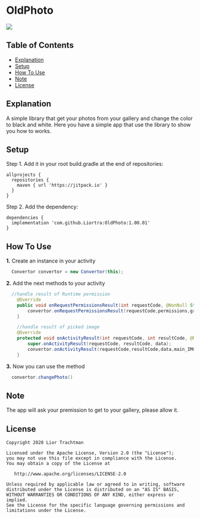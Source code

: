 # OldPhoto
[![](https://jitpack.io/v/Liortra/OldPhoto.svg)](https://jitpack.io/#Liortra/OldPhoto)

## Table of Contents
* [Explanation](https://github.com/Liortra/OldPhoto/blob/master/README.md#explanation)
* [Setup](https://github.com/Liortra/OldPhoto/blob/master/README.md#setup)
* [How To Use](https://github.com/Liortra/OldPhoto/blob/master/README.md#how-to-use)
* [Note](https://github.com/Liortra/OldPhoto/blob/master/README.md#note)
* [License](https://github.com/Liortra/OldPhoto/blob/master/README.md#license)

## Explanation
A simple library that get your photos from your gallery and change the color to black and white.
Here you have a simple app that use the library to show you how to works.

## Setup
Step 1. Add it in your root build.gradle at the end of repositories:
```
allprojects {
  repositories {
    maven { url 'https://jitpack.io' }
  }
}
```

Step 2. Add the dependency:

```
dependencies {
  implementation 'com.github.Liortra:OldPhoto:1.00.01'
}
```

##  How To Use
**1.** Create an instance in your activity
```Java
  Convertor convertor = new Convertor(this);
  ```
**2.** Add the next methods to your activity
```Java
  //handle result of Runtime permission
    @Override
    public void onRequestPermissionsResult(int requestCode, @NonNull String[] permissions, @NonNull int[] grantResults) {
        convertor.onRequestPermissionsResult(requestCode,permissions,grantResults);
    }

    //handle result of picked image
    @Override
    protected void onActivityResult(int requestCode, int resultCode, @Nullable Intent data) {
        super.onActivityResult(requestCode, resultCode, data);
        convertor.onActivityResult(requestCode,resultCode,data,main_IMG_photo);
    }
```
**3.** Now you can use the method
```Java
  convertor.changePhoto()
```

## Note
The app will ask your premission to get to your gallery, please allow it.

## License

    Copyright 2020 Lior Trachtman

    Licensed under the Apache License, Version 2.0 (the "License");
    you may not use this file except in compliance with the License.
    You may obtain a copy of the License at

       http://www.apache.org/licenses/LICENSE-2.0

    Unless required by applicable law or agreed to in writing, software
    distributed under the License is distributed on an "AS IS" BASIS,
    WITHOUT WARRANTIES OR CONDITIONS OF ANY KIND, either express or implied.
    See the License for the specific language governing permissions and
    limitations under the License.


